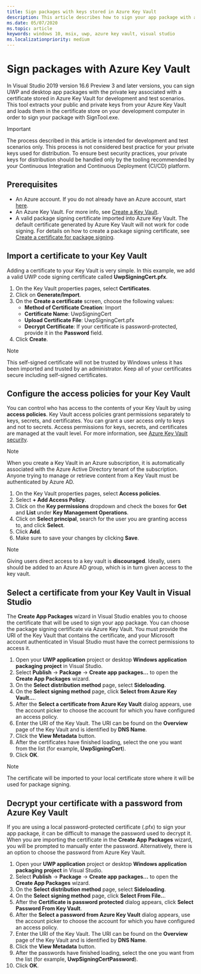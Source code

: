 ```yaml
---
title: Sign packages with keys stored in Azure Key Vault
description: This article describes how to sign your app package with a certificate from Azure Key Vault.
ms.date: 05/07/2020
ms.topic: article
keywords: windows 10, msix, uwp, azure key vault, visual studio
ms.localizationpriority: medium
---
```


# Sign packages with Azure Key Vault

In Visual Studio 2019 version 16.6 Preview 3 and later versions, you can sign UWP and desktop app packages with the private key associated with a certificate stored in Azure Key Vault for development and test scenarios. This tool extracts your public and private keys from your Azure Key Vault and loads them in the certificate store on your development computer in order to sign your package with SignTool.exe.

> [!IMPORTANT]
> The process described in this article is intended for development and test scenarios only. This process is not considered best practice for your private keys used for distribution. To ensure best security practices, your private keys for distribution should be handled only by the tooling recommended by your Continuous Integration and Continuous Deployment (CI/CD) platform.

## Prerequisites

- An Azure account. If you do not already have an Azure account, start [here](https://azure.microsoft.com/free/).
- An Azure Key Vault. For more info, see [Create a Key Vault](/azure/key-vault/secrets/quick-create-portal#create-a-vault).
- A valid package signing certificate imported into Azure Key Vault. The default certificate generated by Azure Key Vault will not work for code signing. For details on how to create a package signing certificate, see [Create a certificate for package signing](../package/create-certificate-package-signing.md).

## Import a certificate to your Key Vault

Adding a certificate to your Key Vault is very simple. In this example, we add a valid UWP code signing certificate called **UwpSigningCert.pfx**.

1. On the Key Vault properties pages, select **Certificates**.
2. Click on **Generate/Import**.
3. On the **Create a certificate** screen, choose the following values:
    - **Method of Certificate Creation**: Import
    - **Certificate Name**: UwpSigningCert
    - **Upload Certificate File**: UwpSigningCert.pfx
    - **Decrypt Certificate**: If your certificate is password-protected, provide it in the **Password** field.
4. Click **Create**.

> [!NOTE]
> This self-signed certificate will not be trusted by Windows unless it has been imported and trusted by an administrator. Keep all of your certificates secure including self-signed certificates.

## Configure the access policies for your Key Vault

You can control who has access to the contents of your Key Vault by using **access policies**. Key Vault access policies grant permissions separately to keys, secrets, and certificates. You can grant a user access only to keys and not to secrets. Access permissions for keys, secrets, and certificates are managed at the vault level. For more information, see [Azure Key Vault security](/azure/key-vault/general/overview-security#identity-and-access-management).

> [!NOTE]
> When you create a Key Vault in an Azure subscription, it is automatically associated with the Azure Active Directory tenant of the subscription. Anyone trying to manage or retrieve content from a Key Vault must be authenticated by Azure AD.

1. On the Key Vault properties pages, select **Access policies**.
2. Select **+ Add Access Policy**.
3. Click on the **Key permissions** dropdown and check the boxes for **Get** and **List** under **Key Management Operations**.
4. Click on **Select principal**, search for the user you are granting access to, and click **Select**.
5. Click **Add**.
6. Make sure to save your changes by clicking **Save**.

> [!NOTE]
> Giving users direct access to a key vault is **discouraged**. Ideally, users should be added to an Azure AD group, which is in turn given access to the key vault.

## Select a certificate from your Key Vault in Visual Studio

The **Create App Packages** wizard in Visual Studio enables you to choose the certificate that will be used to sign your app package. You can choose the package signing certificate via Azure Key Vault. You must provide the URI of the Key Vault that contains the certificate, and your Microsoft account authenticated in Visual Studio must have the correct permissions to access it.

1. Open your **UWP application** project or desktop **Windows application packaging project** in Visual Studio.
2. Select **Publish** -> **Package** -> **Create app packages...** to open the **Create App Packages** wizard.
3. On the **Select distribution method** page, select **Sideloading**.
4. On the **Select signing method** page, click **Select from Azure Key Vault...**.
5. After the **Select a certificate from Azure Key Vault** dialog appears, use the account picker to choose the account for which you have configured an access policy.
6. Enter the URI of the Key Vault. The URI can be found on the **Overview** page of the Key Vault and is identified by **DNS Name**.
7. Click the **View Metadata** button.
8. After the certificates have finished loading, select the one you want from the list (for example, **UwpSigningCert**).
9. Click **OK**.

> [!NOTE]
> The certificate will be imported to your local certificate store where it will be used for package signing.

## Decrypt your certificate with a password from Azure Key Vault

If you are using a local password-protected certificate (.pfx) to sign your app package, it can be difficult to manage the password used to decrypt it. When you are importing the certificate in the **Create App Packages** wizard, you will be prompted to manually enter the password. Alternatively, there is an option to choose the password from Azure Key Vault.

1. Open your **UWP application** project or desktop **Windows application packaging project** in Visual Studio.
2. Select **Publish** -> **Package** -> **Create app packages...** to open the **Create App Packages** wizard.
3. On the **Select distribution method** page, select **Sideloading**.
4. On the **Select signing method** page, click **Select From File..**.
5. After the **Certificate is password protected** dialog appears, click **Select Password From Key Vault**.
6. After the **Select a password from Azure Key Vault** dialog appears, use the account picker to choose the account for which you have configured an access policy.
7. Enter the URI of the Key Vault. The URI can be found on the **Overview** page of the Key Vault and is identified by **DNS Name**.
8. Click the **View Metadata** button.
9. After the passwords have finished loading, select the one you want from the list (for example, **UwpSigningCertPassword**).
10. Click **OK**.
